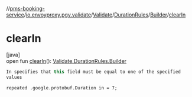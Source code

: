 //[pms-booking-service](../../../../../index.md)/[io.envoyproxy.pgv.validate](../../../index.md)/[Validate](../../index.md)/[DurationRules](../index.md)/[Builder](index.md)/[clearIn](clear-in.md)

# clearIn

[java]\
open fun [clearIn](clear-in.md)(): [Validate.DurationRules.Builder](index.md)

```kotlin
In specifies that this field must be equal to one of the specified
values

```
`repeated .google.protobuf.Duration in = 7;`